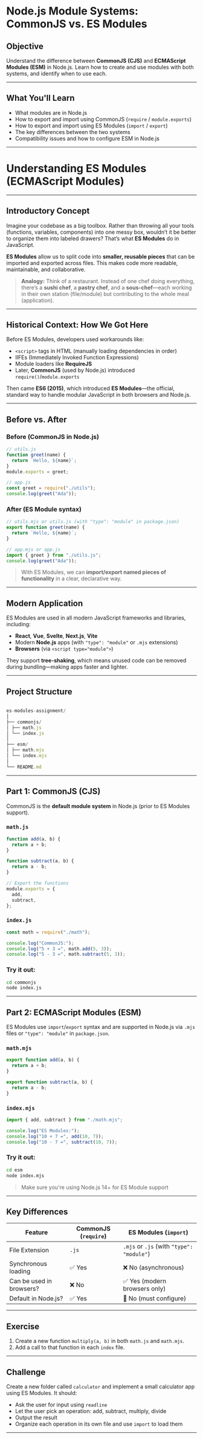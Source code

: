#  Node.js Module Systems: CommonJS vs. ES Modules

##  Objective

Understand the difference between **CommonJS (CJS)** and **ECMAScript Modules (ESM)** in Node.js. Learn how to create and use modules with both systems, and identify when to use each.

---

##  What You'll Learn

- What modules are in Node.js
- How to export and import using CommonJS (`require` / `module.exports`)
- How to export and import using ES Modules (`import` / `export`)
- The key differences between the two systems
- Compatibility issues and how to configure ESM in Node.js

---

# Understanding ES Modules (ECMAScript Modules)

---

## Introductory Concept

Imagine your codebase as a big toolbox. Rather than throwing all your tools (functions, variables, components) into one messy box, wouldn’t it be better to organize them into labeled drawers? That’s what **ES Modules** do in JavaScript.

**ES Modules** allow us to split code into **smaller, reusable pieces** that can be imported and exported across files. This makes code more readable, maintainable, and collaborative.

> **Analogy:** Think of a restaurant. Instead of one chef doing everything, there’s a **sushi chef**, a **pastry chef**, and a **sous-chef**—each working in their own station (file/module) but contributing to the whole meal (application).

---

## Historical Context: How We Got Here

Before ES Modules, developers used workarounds like:

- `<script>` tags in HTML (manually loading dependencies in order)
- IIFEs (Immediately Invoked Function Expressions)
- Module loaders like **RequireJS**
- Later, **CommonJS** (used by Node.js) introduced `require()`/`module.exports`

Then came **ES6 (2015)**, which introduced **ES Modules**—the official, standard way to handle modular JavaScript in both browsers and Node.js.

---

## Before vs. After

### **Before (CommonJS in Node.js)**

```js
// utils.js
function greet(name) {
  return `Hello, ${name}`;
}
module.exports = greet;

// app.js
const greet = require("./utils");
console.log(greet("Ada"));
```


### **After (ES Module syntax)**

```js
// utils.mjs or utils.js (with "type": "module" in package.json)
export function greet(name) {
  return `Hello, ${name}`;
}

// app.mjs or app.js
import { greet } from "./utils.js";
console.log(greet("Ada"));
```

> With ES Modules, we can **import/export named pieces of functionality** in a clear, declarative way.

---

## Modern Application

ES Modules are used in all modern JavaScript frameworks and libraries, including:

- **React**, **Vue**, **Svelte**, **Next.js**, **Vite**
- Modern **Node.js** apps (with `"type": "module"` or `.mjs` extensions)
- **Browsers** (via `<script type="module">`)

They support **tree-shaking**, which means unused code can be removed during bundling—making apps faster and lighter.

---

##  Project Structure

```js

es-modules-assignment/
│
├── commonjs/
│ ├── math.js
│ └── index.js
│
├── esm/
│ ├── math.mjs
│ └── index.mjs
│
└── README.md

```

---

## Part 1: CommonJS (CJS)

CommonJS is the **default module system** in Node.js (prior to ES Modules support).

### `math.js`

```js
function add(a, b) {
  return a + b;
}

function subtract(a, b) {
  return a - b;
}

// Export the functions
module.exports = {
  add,
  subtract,
};
```

### `index.js`

```js
const math = require("./math");

console.log("CommonJS:");
console.log("5 + 3 =", math.add(5, 3));
console.log("5 - 3 =", math.subtract(5, 3));
```

### Try it out:

```bash
cd commonjs
node index.js
```

---

## Part 2: ECMAScript Modules (ESM)

ES Modules use `import`/`export` syntax and are supported in Node.js via `.mjs` files or `"type": "module"` in `package.json`.

### `math.mjs`

```js
export function add(a, b) {
  return a + b;
}

export function subtract(a, b) {
  return a - b;
}
```

### `index.mjs`

```js
import { add, subtract } from "./math.mjs";

console.log("ES Modules:");
console.log("10 + 7 =", add(10, 7));
console.log("10 - 7 =", subtract(10, 7));
```

### Try it out:

```bash
cd esm
node index.mjs
```

>  Make sure you're using Node.js 14+ for ES Module support

---

## Key Differences

| Feature                  | CommonJS (`require`) | ES Modules (`import`)                     |
| ------------------------ | -------------------- | ----------------------------------------- |
| File Extension           | `.js`                | `.mjs` or `.js` (with `"type": "module"`) |
| Synchronous loading      | ✅ Yes               | ❌ No (asynchronous)                      |
| Can be used in browsers? | ❌ No                | ✅ Yes (modern browsers only)             |
| Default in Node.js?      | ✅ Yes               | 🚫 No (must configure)                    |

---

## Exercise

1. Create a new function `multiply(a, b)` in both `math.js` and `math.mjs`.
2. Add a call to that function in each `index` file.

---

## Challenge

Create a new folder called `calculator` and implement a small calculator app using ES Modules. It should:

- Ask the user for input using `readline`
- Let the user pick an operation: add, subtract, multiply, divide
- Output the result
- Organize each operation in its own file and use `import` to load them

---
